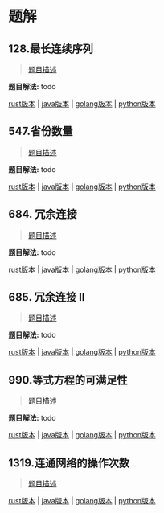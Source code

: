 # 题解

## 128.最长连续序列

> [题目描述](https://leetcode-cn.com/problems/longest-consecutive-sequence/)

**题目解法:** todo

[rust版本](../../../codes/rust/128.最长连续序列.rs) |
[java版本](../../../codes/java/128.最长连续序列.java) |
[golang版本](../../../codes/golang/128.最长连续序列.go) |
[python版本](../../../codes/python/128.最长连续序列.py)

## 547.省份数量

> [题目描述](https://leetcode-cn.com/problems/number-of-provinces/)

**题目解法:** todo

[rust版本](../../../codes/rust/547.省份数量.rs) |
[java版本](../../../codes/java/547.省份数量.java) |
[golang版本](../../../codes/golang/547.省份数量.go) |
[python版本](../../../codes/python/547.省份数量.py)

## 684. 冗余连接

> [题目描述](https://leetcode-cn.com/problems/redundant-connection/)

**题目解法:** todo

[rust版本](../../../codes/rust/684.冗余连接.rs) |
[java版本](../../../codes/java/684.冗余连接.java) |
[golang版本](../../../codes/golang/684.冗余连接.go) |
[python版本](../../../codes/python/684.冗余连接.py)

## 685. 冗余连接 II

> [题目描述](https://leetcode-cn.com/problems/redundant-connection-ii/)

**题目解法:** todo

[rust版本](../../../codes/rust/685.冗余连接-ii.rs) |
[java版本](../../../codes/java/685.冗余连接-ii.java) |
[golang版本](../../../codes/golang/685.冗余连接-ii.go) |
[python版本](../../../codes/python/685.冗余连接-ii.py)

## 990.等式方程的可满足性

> [题目描述](https://leetcode-cn.com/problems/satisfiability-of-equality-equations/)

**题目解法:** todo

[rust版本](../../../codes/rust/990.等式方程的可满足性.rs) |
[java版本](../../../codes/java/990.等式方程的可满足性.java) |
[golang版本](../../../codes/golang/990.等式方程的可满足性.go) |
[python版本](../../../codes/python/990.等式方程的可满足性.py)

## 1319.连通网络的操作次数

> [题目描述](https://leetcode-cn.com/problems/number-of-operations-to-make-network-connected/)

[rust版本](../../../codes/rust/1319.连通网络的操作次数.rs) |
[java版本](../../../codes/java/1319.连通网络的操作次数.java) |
[golang版本](../../../codes/golang/1319.连通网络的操作次数.go) |
[python版本](../../../codes/python/1319.连通网络的操作次数.py)
